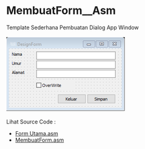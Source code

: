 # MembuatForm__Asm
Template Sederhana Pembuatan Dialog App Window<br><br>
<img src="https://github.com/RizkyKhapidsyah/MembuatForm__Asm/blob/master/Results/001.png"><br><br>
Lihat Source Code : <br>
- <a href="https://github.com/RizkyKhapidsyah/MembuatForm__Asm/blob/master/FormUtama.asm">Form Utama.asm</a><br>
- <a href="https://github.com/RizkyKhapidsyah/MembuatForm__Asm/blob/master/MembuatForm.asm">MembuatForm.asm</a><br></br>
